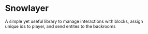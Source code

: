 # Snowlayer
A simple yet useful library to manage interactions with blocks, assign unique ids to player, and send entites to the backrooms
